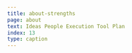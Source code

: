 ```yaml
---
title: about-strengths
page: about
text: Ideas People Execution Tool Plan
index: 13
type: caption
---
```


